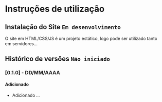 # Instruções de utilização

## Instalação do Site `Em desenvolvimento`

O site em HTML/CSS/JS é um projeto estático, logo pode ser utilizado tanto em servidores...

## Histórico de versões `Não iniciado`

### [0.1.0] - DD/MM/AAAA
#### Adicionado
- Adicionado ...